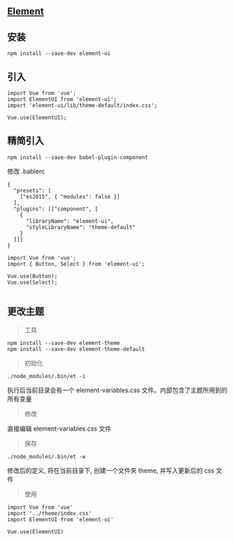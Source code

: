 ## [Element](http://element.eleme.io/) 

## 安装

```
npm install --save-dev element-ui

```

## 引入

```
import Vue from 'vue';
import ElementUI from 'element-ui';
import 'element-ui/lib/theme-default/index.css';

Vue.use(ElementUI);

```


## 精简引入

```
npm install --save-dev babel-plugin-component

```

修改 .bablerc

```text
{
  "presets": [
    ["es2015", { "modules": false }]
  ],
  "plugins": [["component", [
    {
      "libraryName": "element-ui",
      "styleLibraryName": "theme-default"
    }
  ]]]
}

```

```text
import Vue from 'vue';
import { Button, Select } from 'element-ui';

Vue.use(Button);
Vue.use(Select);
 
```


## 更改主题

> 工具

```text
npm install --save-dev element-theme 
npm install --save-dev element-theme-default

```

> 初始化

```text
./node_modules/.bin/et -i

```
执行后当前目录会有一个 element-variables.css 文件。内部包含了主题所用到的所有变量

> 修改

直接编辑 element-variables.css 文件

> 保存

```text
./node_modules/.bin/et -w

```
修改后的定义, 将在当前目录下, 创建一个文件夹 theme, 并写入更新后的 css 文件

> 使用

```text
import Vue from 'vue'
import '../theme/index.css'
import ElementUI from 'element-ui'

Vue.use(ElementUI)

```


